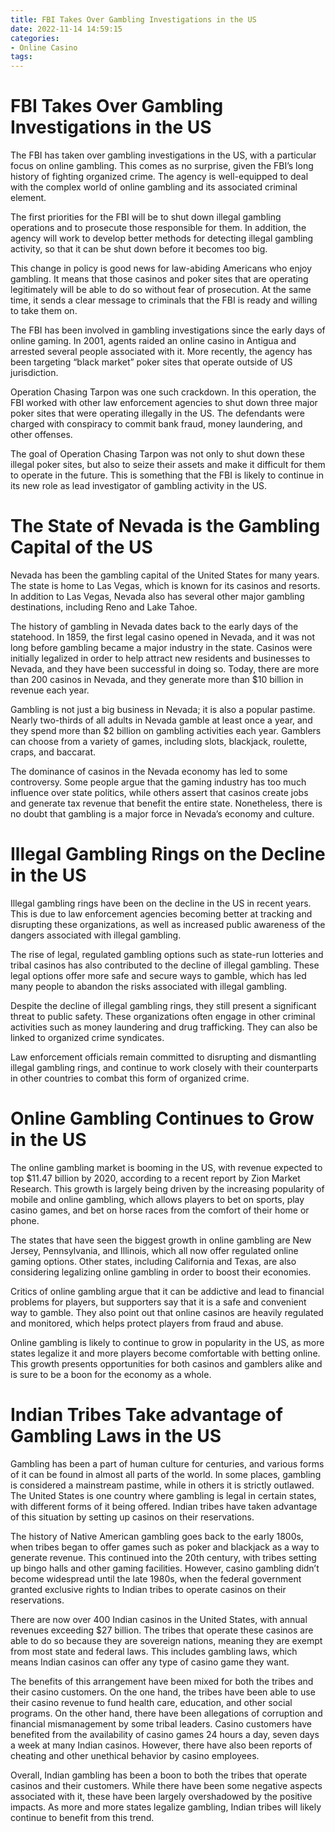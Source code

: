 ```yaml
---
title: FBI Takes Over Gambling Investigations in the US
date: 2022-11-14 14:59:15
categories:
- Online Casino
tags:
---
```



#  FBI Takes Over Gambling Investigations in the US

The FBI has taken over gambling investigations in the US, with a particular focus on online gambling. This comes as no surprise, given the FBI’s long history of fighting organized crime. The agency is well-equipped to deal with the complex world of online gambling and its associated criminal element.

The first priorities for the FBI will be to shut down illegal gambling operations and to prosecute those responsible for them. In addition, the agency will work to develop better methods for detecting illegal gambling activity, so that it can be shut down before it becomes too big.

This change in policy is good news for law-abiding Americans who enjoy gambling. It means that those casinos and poker sites that are operating legitimately will be able to do so without fear of prosecution. At the same time, it sends a clear message to criminals that the FBI is ready and willing to take them on.

The FBI has been involved in gambling investigations since the early days of online gaming. In 2001, agents raided an online casino in Antigua and arrested several people associated with it. More recently, the agency has been targeting “black market” poker sites that operate outside of US jurisdiction.

Operation Chasing Tarpon was one such crackdown. In this operation, the FBI worked with other law enforcement agencies to shut down three major poker sites that were operating illegally in the US. The defendants were charged with conspiracy to commit bank fraud, money laundering, and other offenses.

The goal of Operation Chasing Tarpon was not only to shut down these illegal poker sites, but also to seize their assets and make it difficult for them to operate in the future. This is something that the FBI is likely to continue in its new role as lead investigator of gambling activity in the US.

#  The State of Nevada is the Gambling Capital of the US

Nevada has been the gambling capital of the United States for many years. The state is home to Las Vegas, which is known for its casinos and resorts. In addition to Las Vegas, Nevada also has several other major gambling destinations, including Reno and Lake Tahoe.

The history of gambling in Nevada dates back to the early days of the statehood. In 1859, the first legal casino opened in Nevada, and it was not long before gambling became a major industry in the state. Casinos were initially legalized in order to help attract new residents and businesses to Nevada, and they have been successful in doing so. Today, there are more than 200 casinos in Nevada, and they generate more than $10 billion in revenue each year.

Gambling is not just a big business in Nevada; it is also a popular pastime. Nearly two-thirds of all adults in Nevada gamble at least once a year, and they spend more than $2 billion on gambling activities each year. Gamblers can choose from a variety of games, including slots, blackjack, roulette, craps, and baccarat.

The dominance of casinos in the Nevada economy has led to some controversy. Some people argue that the gaming industry has too much influence over state politics, while others assert that casinos create jobs and generate tax revenue that benefit the entire state. Nonetheless, there is no doubt that gambling is a major force in Nevada’s economy and culture.

#  Illegal Gambling Rings on the Decline in the US

Illegal gambling rings have been on the decline in the US in recent years. This is due to law enforcement agencies becoming better at tracking and disrupting these organizations, as well as increased public awareness of the dangers associated with illegal gambling.

The rise of legal, regulated gambling options such as state-run lotteries and tribal casinos has also contributed to the decline of illegal gambling. These legal options offer more safe and secure ways to gamble, which has led many people to abandon the risks associated with illegal gambling.

Despite the decline of illegal gambling rings, they still present a significant threat to public safety. These organizations often engage in other criminal activities such as money laundering and drug trafficking. They can also be linked to organized crime syndicates.

Law enforcement officials remain committed to disrupting and dismantling illegal gambling rings, and continue to work closely with their counterparts in other countries to combat this form of organized crime.

#  Online Gambling Continues to Grow in the US

The online gambling market is booming in the US, with revenue expected to top $11.47 billion by 2020, according to a recent report by Zion Market Research. This growth is largely being driven by the increasing popularity of mobile and online gambling, which allows players to bet on sports, play casino games, and bet on horse races from the comfort of their home or phone.

The states that have seen the biggest growth in online gambling are New Jersey, Pennsylvania, and Illinois, which all now offer regulated online gaming options. Other states, including California and Texas, are also considering legalizing online gambling in order to boost their economies.

Critics of online gambling argue that it can be addictive and lead to financial problems for players, but supporters say that it is a safe and convenient way to gamble. They also point out that online casinos are heavily regulated and monitored, which helps protect players from fraud and abuse.

Online gambling is likely to continue to grow in popularity in the US, as more states legalize it and more players become comfortable with betting online. This growth presents opportunities for both casinos and gamblers alike and is sure to be a boon for the economy as a whole.

#  Indian Tribes Take advantage of Gambling Laws in the US

Gambling has been a part of human culture for centuries, and various forms of it can be found in almost all parts of the world. In some places, gambling is considered a mainstream pastime, while in others it is strictly outlawed. The United States is one country where gambling is legal in certain states, with different forms of it being offered. Indian tribes have taken advantage of this situation by setting up casinos on their reservations.

The history of Native American gambling goes back to the early 1800s, when tribes began to offer games such as poker and blackjack as a way to generate revenue. This continued into the 20th century, with tribes setting up bingo halls and other gaming facilities. However, casino gambling didn’t become widespread until the late 1980s, when the federal government granted exclusive rights to Indian tribes to operate casinos on their reservations.

There are now over 400 Indian casinos in the United States, with annual revenues exceeding $27 billion. The tribes that operate these casinos are able to do so because they are sovereign nations, meaning they are exempt from most state and federal laws. This includes gambling laws, which means Indian casinos can offer any type of casino game they want.

The benefits of this arrangement have been mixed for both the tribes and their casino customers. On the one hand, the tribes have been able to use their casino revenue to fund health care, education, and other social programs. On the other hand, there have been allegations of corruption and financial mismanagement by some tribal leaders. Casino customers have benefited from the availability of casino games 24 hours a day, seven days a week at many Indian casinos. However, there have also been reports of cheating and other unethical behavior by casino employees.

Overall, Indian gambling has been a boon to both the tribes that operate casinos and their customers. While there have been some negative aspects associated with it, these have been largely overshadowed by the positive impacts. As more and more states legalize gambling, Indian tribes will likely continue to benefit from this trend.